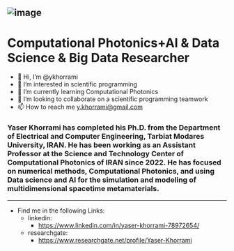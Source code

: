 ![image](https://github.com/ykhorrami/ykhorrami/assets/45908606/b15a97ef-aff7-46d4-a21b-b59aff7f6df8)
---
# Computational Photonics+AI & Data Science & Big Data Researcher
- 👋 Hi, I’m @ykhorrami
- 👀 I’m interested in scientific programming
- 🌱 I’m currently learning Computational Photonics
- 💞️ I’m looking to collaborate on a scientific programming teamwork
- 📫 How to reach me y.khorrami@gmail.com

### Yaser Khorrami has completed his Ph.D. from the Department of Electrical and Computer Engineering, Tarbiat Modares University, IRAN. He has been working as an Assistant Professor at the Science and Technology Center of Computational Photonics of IRAN since 2022. He has focused on numerical methods, Computational Photonics, and using Data science and AI for the simulation and modeling of multidimensional spacetime metamaterials.
---
- Find me in the following Links:
  - linkedin:
    - https://www.linkedin.com/in/yaser-khorrami-78972654/
  - researchgate:
    - https://www.researchgate.net/profile/Yaser-Khorrami
